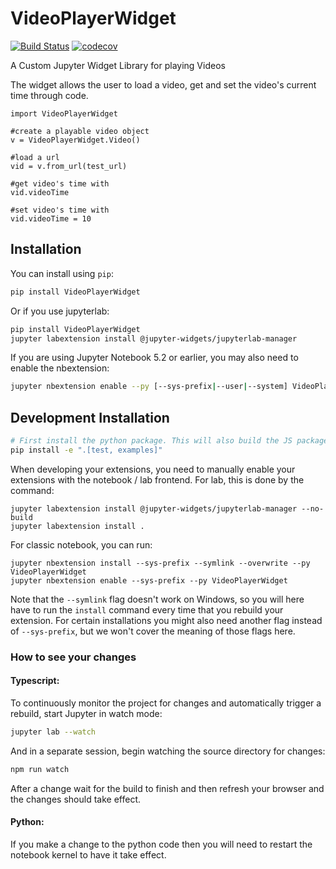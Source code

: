 
# VideoPlayerWidget

[![Build Status](https://travis-ci.org/kedarisetti/VideoPlayerWidget.svg?branch=master)](https://travis-ci.org/kedarisetti/VideoPlayerWidget)
[![codecov](https://codecov.io/gh/kedarisetti/VideoPlayerWidget/branch/master/graph/badge.svg)](https://codecov.io/gh/kedarisetti/VideoPlayerWidget)


A Custom Jupyter Widget Library for playing Videos

The widget allows the user to load a video, get and set the video's current time through code.

```
import VideoPlayerWidget

#create a playable video object 
v = VideoPlayerWidget.Video()

#load a url
vid = v.from_url(test_url)

#get video's time with 
vid.videoTime

#set video's time with 
vid.videoTime = 10
```



## Installation

You can install using `pip`:

```bash
pip install VideoPlayerWidget
```

Or if you use jupyterlab:

```bash
pip install VideoPlayerWidget
jupyter labextension install @jupyter-widgets/jupyterlab-manager
```

If you are using Jupyter Notebook 5.2 or earlier, you may also need to enable
the nbextension:
```bash
jupyter nbextension enable --py [--sys-prefix|--user|--system] VideoPlayerWidget
```

## Development Installation


```bash
# First install the python package. This will also build the JS packages.
pip install -e ".[test, examples]"
```

When developing your extensions, you need to manually enable your extensions with the
notebook / lab frontend. For lab, this is done by the command:

```
jupyter labextension install @jupyter-widgets/jupyterlab-manager --no-build
jupyter labextension install .
```

For classic notebook, you can run:

```
jupyter nbextension install --sys-prefix --symlink --overwrite --py VideoPlayerWidget
jupyter nbextension enable --sys-prefix --py VideoPlayerWidget
```

Note that the `--symlink` flag doesn't work on Windows, so you will here have to run
the `install` command every time that you rebuild your extension. For certain installations
you might also need another flag instead of `--sys-prefix`, but we won't cover the meaning
of those flags here.

### How to see your changes
#### Typescript:
To continuously monitor the project for changes and automatically trigger a rebuild, start Jupyter in watch mode:
```bash
jupyter lab --watch
```
And in a separate session, begin watching the source directory for changes:
```bash
npm run watch
```

After a change wait for the build to finish and then refresh your browser and the changes should take effect.

#### Python:
If you make a change to the python code then you will need to restart the notebook kernel to have it take effect.
